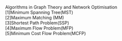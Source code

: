 Algorithms in Graph Theory and Network Optimisation  
[1]Minimum Spanning Tree(MST)  
[2]Maximum Matching (MM)  
[3]Shortest Path Problem(SSP)  
[4]Maximum Flow Problem(MFP)  
[5]Minimum Cost Flow Problem(MCFP)  
